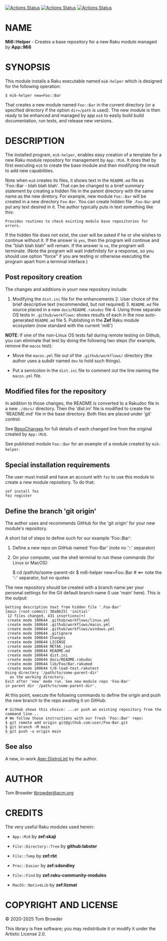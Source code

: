 [![Actions Status](https://github.com/tbrowder/Mi6-Helper/actions/workflows/linux.yml/badge.svg)](https://github.com/tbrowder/Mi6-Helper/actions) [![Actions Status](https://github.com/tbrowder/Mi6-Helper/actions/workflows/macos.yml/badge.svg)](https://github.com/tbrowder/Mi6-Helper/actions) [![Actions Status](https://github.com/tbrowder/Mi6-Helper/actions/workflows/windows.yml/badge.svg)](https://github.com/tbrowder/Mi6-Helper/actions)

NAME
====

**Mi6::Helper** - Creates a base repository for a new Raku module managed by **App::Mi6**

SYNOPSIS
========

This module installs a Raku executable named `mi6-helper` which is designed for the following operation:

    $ mi6-helper new=Foo::Bar

That creates a new module named `Foo::Bar` in the current directory (or a specified directory if the option `dir=/path` is used). The new module is then ready to be enhanced and managed by app `mi6` to easily build build documentation, run tests, and release new versions.

DESCRIPTION
===========

The installed program, `mi6-helper`, enables easy creation of a template for a new Raku module repository for management by `App::Mi6`. It does that by first executing `mi6` to create the base module and then modifying the result to add new capabilities.

Note when `mi6` creates its files, it shows text in the `README.md` file as 'Foo::Bar - blah blah blah'. That can be changed to a brief summary statement by creating a hidden file in the parent directory with the same name as the new diretory. For example, new module `Foo::Bar` will be created in a new directory `Foo-Bar`. You can create hidden file `.Foo-Bar` and put any text desired in it. The author typically puts in text something like this:

    Provides routines to check existing module base repositories for errors.

If the hidden file does not exist, the user will be asked if he or she wishes to continue without it. If the answer is `yes`, then the program will continue and the "blah blah blah" will remain. If the answer is `no`, the program will terminate. (Note the program will wait indefinitely for a response, so you should use option "force" if you are testing or otherwise executing the program apart from a terminal inteface.)

Post repository creation
------------------------

The changes and additions in yourr new repository include:

1. Modifying the `dist.ini` file for the enhancements 2. User choice of the brief descriptive text (recommended, but not required) 3. `README.md` file source placed in a new `docs/README.rakudoc` file 4. Using three separate OS tests in `.github/workflows`: shows results of each in the now auto-generated `README.md` file 5. Publishing in the **Zef** Raku module ecosystem (now standard with the current 'mi6')

**NOTE**: If one of the non-Linux OS tests fail during remote testing on Github, you can eliminate that test by doing the following two steps (for example, remove the `macos` test):

  * Move the `macos.yml` file out of the `.github/workflows/` directory (the author uses a subdir named `dev` to hold such things).

  * Put a semicolon in the `dist.ini` file to comment out the line naming the `macos.yml` file.

Modified files for the repository
---------------------------------

In addition to those changes, the README is converted to a Rakudoc file in a new `./docs/` directory. Then the 'dist.ini' file is modified to create the 'README.md' file in the base directory. Both files are placed under 'git' control.

See [RepoChanges](zNewMode.md) for full details of each changed line from the original created by `App::Mi6`.

See published module `Foo::Bar` for an example of a module created by `mi6-helper`.

Special installation requirements
---------------------------------

The user must install and have an account with `fez` to use this module to create a new module repository. To do that:

    zef install fez
    fez register

Define the branch 'git origin'
------------------------------

The author uses and recommends GitHub for the 'git origin' for your new module's repository.

A short list of steps to define such for our example 'Foo::Bar':

1. Define a new repo on GitHub named 'Foo-Bar' (note no '::' separator)

2. On your computer, use the shell terminal to run these commands (for Linux or MacOS):

    $ cd /path/to/some-parent-dir
    $ mi6-helper new=Foo::Bar  # <== note the '::' separator, but no quotes

The new repository should be created with a branch name per your personal settings for the Git default branch name (I use 'main' here). This is the output:

    Getting description text from hidden file '.Foo-Bar'
    [main (root-commit) 30a8b25] 'initial'
     12 files changed, 431 insertions(+)
     create mode 100644 .github/workflows/linux.yml
     create mode 100644 .github/workflows/macos.yml
     create mode 100644 .github/workflows/windows.yml
     create mode 100644 .gitignore
     create mode 100644 Changes
     create mode 100644 LICENSE
     create mode 100644 META6.json
     create mode 100644 README.md
     create mode 100644 dist.ini
     create mode 100644 docs/README.rakudoc
     create mode 100644 lib/Foo/Bar.rakumod
     create mode 100644 t/0-load-test.rakutest
    Using directory '/path/to/some-parent-dir'
      as the working directory.
    Exit after 'new' mode run. See new module repo 'Foo-Bar'
    in parent dir '/path/to/some-parent-dir'.

At this point, execute the following commands to define the origin and push the new branch to the repo awaiting it on GitHub:

    # GitHub shows this choice: ...or push an existing repository from the command line...
    # We follow those instructions with our fresh 'Foo::Bar' repo:
    $ git remote add origin git@github.com:user/Foo-Bar.git
    $ git branch -M main
    $ git push -u origin main

See also
--------

A new, in-work [App::DistroLint](https://github.com/tbrowder/App-DistroLint) by the author.

AUTHOR
======

Tom Browder <tbrowder@acm.org>

CREDITS
=======

The very useful Raku modules used herein:

  * `App::Mi6` by **zef:skaji**

  * `File::Directory::Tree` by **github:labster**

  * `File::Temp` by **zef:rbt**

  * `Proc::Easier` by **zef:sdondley**

  * `File::Find` by **zef:raku-community-modules**

  * `MacOS::NativeLib` by **zef:lizmat**

COPYRIGHT AND LICENSE
=====================

&#x00A9; 2020-2025 Tom Browder

This library is free software; you may redistribute it or modify it under the Artistic License 2.0.


